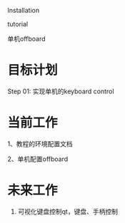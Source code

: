 Installation

tutorial

单机offboard

# 目标计划

Step 01: 实现单机的keyboard control

# 当前工作

1、教程的环境配置文档

2、单机配置offboard

# 未来工作

1. 可视化键盘控制qt，键盘、手柄控制
